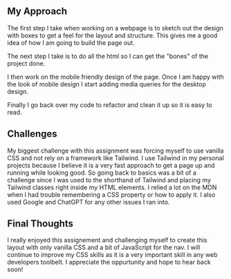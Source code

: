 ## My Approach

The first step I take when working on a webpage is to sketch out the design with boxes to get a feel for the layout and structure. This gives me a good idea of how I am going to build the page out.

The next step I take is to do all the html so I can get the "bones" of the project done.

I then work on the mobile friendly design of the page. Once I am happy with the look of mobile design I start adding media queries for the desktop design.

Finally I go back over my code to refactor and clean it up so it is easy to read.

## Challenges

My biggest challenge with this assignment was forcing myself to use vanilla CSS and not rely on a framework like Tailwind. I use Tailwind in my personal projects because I believe it is a very fast approach to get a page up and running while looking good. So going back to basics was a bit of a challenge since I was used to the shorthand of Tailwind and placing my Tailwind classes right inside my HTML elements. I relied a lot on the MDN when I had trouble remembering a CSS property or how to apply it. I also used Google and ChatGPT for any other issues I ran into.

## Final Thoughts

I really enjoyed this assignement and challenging myself to create this layout with only vanilla CSS and a bit of JavaScript for the nav. I will continue to improve my CSS skills as it is a very important skill in any web developers toolbelt. I appreciate the oppurtunity and hope to hear back soon!
